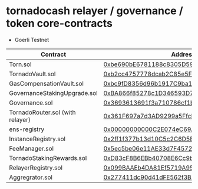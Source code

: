 # tornadocash relayer / governance / token core-contracts

* Goerli Testnet

| Contract        | Address|
| --------------  | ------------------------------------------------------------------------------------------|
| Torn.sol        | [0xbe690bE6781188c8305D596c22D4d6b8DdED40D7](https://goerli.etherscan.io/address/0xbe690bE6781188c8305D596c22D4d6b8DdED40D7)                                                                                                                                                       |
| TornadoVault.sol | [0xb2cc4757778dcab2C85e5F9d8dd834433259259E](https://goerli.etherscan.io/address/0xb2cc4757778dcab2C85e5F9d8dd834433259259E)                                                                                                                                                       |
| GasCompensationVault.sol  | [0xbc9fD8356d96b1917C9ba18EeC505fd398d34b80](https://goerli.etherscan.io/address/0xbc9fD8356d96b1917C9ba18EeC505fd398d34b80)                                                                                                                                                       |
| GovernanceStakingUpgrade.sol        | [0xBA866f85278c1D346593D7c2528a91fC3360869e](https://goerli.etherscan.io/address/0xBA866f85278c1D346593D7c2528a91fC3360869e)                                                                                                                                                       |
| Governance.sol  | [0x3693613691f3a710786cf1b8DB80b358342ebBeD](https://goerli.etherscan.io/address/0x3693613691f3a710786cf1b8DB80b358342ebBeD)                                                                                                                                                       |
| TornadoRouter.sol (with relayer)     | [0x361F697a7d3AD9299a5FfcE7d8a3C81059dc98f3](https://goerli.etherscan.io/address/0x361F697a7d3AD9299a5FfcE7d8a3C81059dc98f3)                                                                                                                                                       |
| ens-registry    | [0x00000000000C2E074eC69A0dFb2997BA6C7d2e1e](https://goerli.etherscan.io/address/0x00000000000C2E074eC69A0dFb2997BA6C7d2e1e)                                                                                                                                                       |
| InstanceRegistry.sol    | [0x2ff1f377b13d10C5c2C6D5B02A82F4d2d3bAE2B6](https://goerli.etherscan.io/address/0x2ff1f377b13d10C5c2C6D5B02A82F4d2d3bAE2B6)                                                                                                                                                       |
| FeeManager.sol   | [0x5ec5be06e11AE33d7F4572f62AD75Cc1194F4fe1](https://goerli.etherscan.io/address/0x5ec5be06e11AE33d7F4572f62AD75Cc1194F4fe1)                                                                                                                                                       |
| TornadoStakingRewards.sol | [0xD83cF8B6EBb40708E6Cc9bF8764C09df5eD2e4B0](https://goerli.etherscan.io/address/0xD83cF8B6EBb40708E6Cc9bF8764C09df5eD2e4B0)                                                                                                                                                       |
| RelayerRegistry.sol       | [0x099BAAEb4DA81Ef5719A95046690C8303F2d164C](https://goerli.etherscan.io/address/0x099BAAEb4DA81Ef5719A95046690C8303F2d164C)                                                                                                                                                       |
| Aggregrator.sol    | [0x277411dc90d41dFE562f3BF2091df66Bf0584602](https://goerli.etherscan.io/address/0x277411dc90d41dFE562f3BF2091df66Bf0584602)                                                                                                                                                       |
